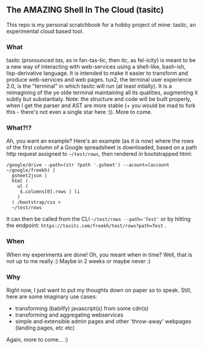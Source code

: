 ## The AMAZING Shell In The Cloud (tasitc)

This repo is my personal scratchbook for a hobby project of mine: tasitc, an experimental cloud based tool.

### What
tasitc (pronounced *tas*, as in fan-tas-tic, then *itc*, as fel-icity) is meant to be a new way of interacting with web-services using a shell-like, bash-ish, lisp-derivative language. It is intended to make it easier to transform and produce web-services and web pages. 
tux2, the terminal user experience 2.0, is the "terminal" in which tasitc will run (at least intially). It is a reimagining of the ye olde terminal maintaining all its qualities, augmenting it subtly but substantialy.
Note: the structure and code will be built properly, when I get the parser and AST are more stable (+ you would be mad to fork this - there's not even a single star here :)).
More to come.

### What?!?
Ah, you want an example? Here's an example (as it is now) where the rows of the first column of a Google spreadsheet is downloaded, based on a path http request assigned to `~/test/rows`, then rendered in bootstrapped html:

```
/google/drive --path=(str ?path '.gsheet') --acount=(account ~/google/freekh) | 
  gsheet2json | 
  html (
    ul (
     $.columns[0].rows | li
    )
  ) /bootstrap/css > 
  ~/test/rows
```

It can then be called from the CLI `~/test/rows --path='Test'` or by hitting the endpoint: `https://tasitc.com/freekh/test/rows?path=Test` .

### When
When my experiments are done! Oh, you meant when in time? Well, that is not up to me really :) Maybe in 2 weeks or maybe never :)

### Why
Right now, I just want to put my thoughts down on paper so to speak.
Still, here are some imaginary use cases:
 - transforming (bablify) javascript(s) from some cdn(s)
 - transforming and aggregating webservices
 - simple and extensible admin pages and other 'throw-away' webpages (landing pages, etc etc)

Again, more to come... :)

